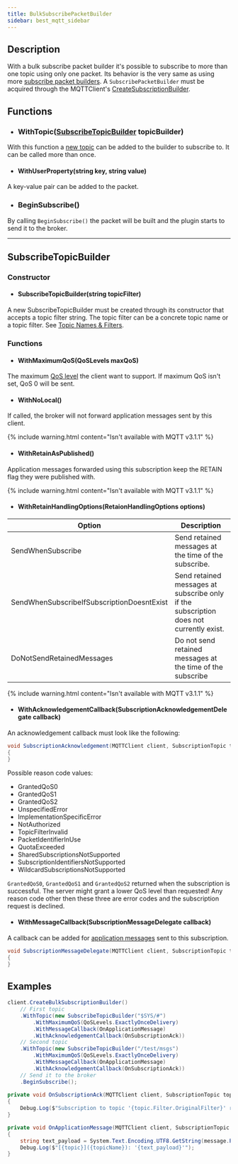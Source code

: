 ```yaml
---
title: BulkSubscribePacketBuilder
sidebar: best_mqtt_sidebar
---
```


## Description

With a bulk subscribe packet builder it's possible to subscribe to more than one topic using only one packet. Its behavior is the very same as using more [subscribe packet builders](SubscribePacketBuilder.html).
A `SubscribePacketBuilder` must be acquired through the MQTTClient's [CreateSubscriptionBuilder](../MQTTClient.html#bulksubscribepacketbuilder-createbulksubscriptionbuilder).

## Functions

- ### WithTopic([SubscribeTopicBuilder](#SubscribeTopicBuilder) topicBuilder)
With this function a [new topic](../../getting_started/topic_filters.html) can be added to the builder to subscribe to. It can be called more than once.

- #### WithUserProperty(string key, string value)
A key-value pair can be added to the packet.

- ### BeginSubscribe()
By calling `BeginSubscribe()` the packet will be built and the plugin starts to send it to the broker.
___

## SubscribeTopicBuilder

### Constructor

- #### SubscribeTopicBuilder(string topicFilter)
A new SubscribeTopicBuilder must be created through its constructor that accepts a topic filter string. The topic filter can be a concrete topic name or a topic filter. See [Topic Names & Filters](../../getting_started/topic_filters.html).

### Functions

- #### WithMaximumQoS(QoSLevels maxQoS)
The maximum [QoS level](../../getting_started/qos.html) the client want to support. If maximum QoS isn't set, QoS 0 will be sent.

- #### WithNoLocal()
If called, the broker will not forward application messages sent by this client.

{% include warning.html content="Isn't available with MQTT v3.1.1" %}

- #### WithRetainAsPublished()
Application messages forwarded using this subscription keep the RETAIN flag they were published with.

{% include warning.html content="Isn't available with MQTT v3.1.1" %}

- #### WithRetainHandlingOptions(RetaionHandlingOptions options)

Option | Description
---|---
SendWhenSubscribe | Send retained messages at the time of the subscribe.
SendWhenSubscribeIfSubscriptionDoesntExist | Send retained messages at subscribe only if the subscription does not currently exist.
DoNotSendRetainedMessages | Do not send retained messages at the time of the subscribe

{% include warning.html content="Isn't available with MQTT v3.1.1" %}

- #### WithAcknowledgementCallback(SubscriptionAcknowledgementDelegate callback)

An acknowledgement callback must look like the following:
```csharp
void SubscriptionAcknowledgement(MQTTClient client, SubscriptionTopic topic, SubscribeAckReasonCodes reasonCode)
{
}
```

Possible reason code values:
* GrantedQoS0
* GrantedQoS1
* GrantedQoS2
* UnspecifiedError
* ImplementationSpecificError
* NotAuthorized
* TopicFilterInvalid
* PacketIdentifierInUse
* QuotaExceeded
* SharedSubscriptionsNotSupported
* SubscriptionIdentifiersNotSupported
* WildcardSubscriptionsNotSupported

`GrantedQoS0`, `GrantedQoS1` and `GrantedQoS2` returned when the subscription is successful. The server might grant a lower QoS level than requested!
Any reason code other then these three are error codes and the subscription request is declined.

- #### WithMessageCallback(SubscriptionMessageDelegate callback)

A callback can be added for [application messages](../messages/ApplicationMessage.html) sent to this subscription.

```csharp
void SubscriptionMessageDelegate(MQTTClient client, SubscriptionTopic topic, string topicName, ApplicationMessage message)
{
}
```

## Examples

```csharp
client.CreateBulkSubscriptionBuilder()
    // First topic
    .WithTopic(new SubscribeTopicBuilder("$SYS/#")
        .WithMaximumQoS(QoSLevels.ExactlyOnceDelivery)
        .WithMessageCallback(OnApplicationMessage)
        .WithAcknowledgementCallback(OnSubscriptionAck))
    // Second topic
    .WithTopic(new SubscribeTopicBuilder("/test/msgs")
        .WithMaximumQoS(QoSLevels.ExactlyOnceDelivery)
        .WithMessageCallback(OnApplicationMessage)
        .WithAcknowledgementCallback(OnSubscriptionAck))
    // Send it to the broker
    .BeginSubscribe();
	
private void OnSubscriptionAck(MQTTClient client, SubscriptionTopic topic, SubscribeAckReasonCodes reasonCode)
{
    Debug.Log($"Subscription to topic '{topic.Filter.OriginalFilter}' returned: {reasonCode}");
}

private void OnApplicationMessage(MQTTClient client, SubscriptionTopic topic, string topicName, ApplicationMessage message)
{
    string text_payload = System.Text.Encoding.UTF8.GetString(message.Payload.Data, message.Payload.Offset, message.Payload.Count);
    Debug.Log($"[{topic}]({topicName}): '{text_payload}'");
}
```